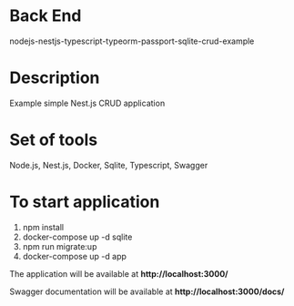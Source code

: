 # Back End
nodejs-nestjs-typescript-typeorm-passport-sqlite-crud-example

# Description
Example simple Nest.js CRUD application

# Set of tools
Node.js, Nest.js, Docker, Sqlite, Typescript, Swagger

# To start application
1. npm install
2. docker-compose up -d sqlite
3. npm run migrate:up
4. docker-compose up -d app

 The application will be available at <b>http://localhost:3000/</b>
 
 Swagger documentation will be available at <b>http://localhost:3000/docs/</b>
 
